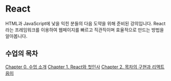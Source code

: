 # React

HTML과 JavaScript에 낯을 익힌 분들의 다음 도약을 위해 준비된 강의입니다. React라는 프레임워크를 이용하여 웹페이지를 빠르고 직관직이며 효율적으로 만드는 방법을 알아봅니다.

## 수업의 목차

[Chapter 0. 수업 소개](./chap0.md)
[Chapter 1. React와 첫인사](./chap1.md)
[Chapter 2. 목차의 구현과 리액트 음미](./chap2.md)
